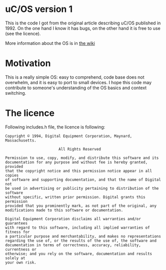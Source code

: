 # uC/OS version 1

This is the code I got from the original article describing uC/OS published in 1992.
On the one hand I know it has bugs, on the other hand it is free to use (see the licence).

More information about the OS is in [the wiki](https://en.wikipedia.org/wiki/Micro-Controller_Operating_Systems#Writing_applications_under_.CE.BCC.2FOS)

# Motivation

This is a really simple OS: easy to comprehend, code base does not overwhelm, and it is easy to port to small devices.
I hope this code may contribute to someone's understanding of the OS basics and context switching.

# The licence

Following includes.h file, the licence is following:

```
Copyright © 1994, Digital Equipment Corporation, Maynard, Massachusetts. 

                        All Rights Reserved

Permission to use, copy, modify, and distribute this software and its 
documentation for any purpose and without fee is hereby granted, provided  
that the copyright notice and this permission notice appear in all copies  
of software and supporting documentation, and that the name of Digital not  
be used in advertising or publicity pertaining to distribution of the software 
without specific, written prior permission. Digital grants this permission 
provided that you prominently mark, as not part of the original, any 
modifications made to this software or documentation.

Digital Equipment Corporation disclaims all warranties and/or guarantees  
with regard to this software, including all implied warranties of fitness for 
a particular purpose and merchantability, and makes no representations 
regarding the use of, or the results of the use of, the software and 
documentation in terms of correctness, accuracy, reliability, currentness or
otherwise; and you rely on the software, documentation and results solely at 
your own risk. 
```
